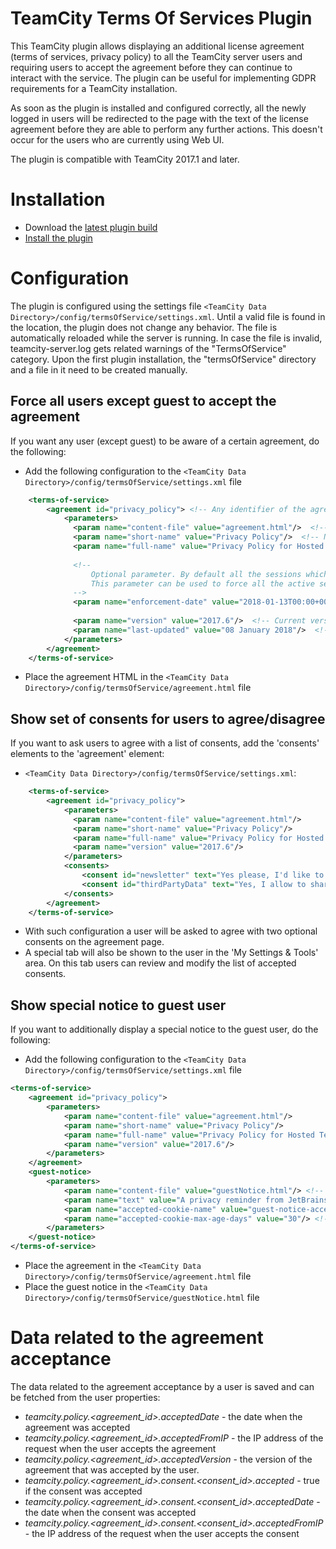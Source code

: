 # TeamCity Terms Of Services Plugin

This TeamCity plugin allows displaying an additional license agreement (terms of services, privacy policy) to all the TeamCity server users and requiring users to accept the agreement before they can continue to interact with the service. The plugin can be useful for implementing GDPR requirements for a TeamCity installation.

As soon as the plugin is installed and configured correctly, all the newly logged in users will be redirected to the page with the text of the license agreement before they are able to perform any further actions. 
This doesn't occur for the users who are currently using Web UI.

The plugin is compatible with TeamCity 2017.1 and later.

# Installation
* Download the  [latest plugin build](https://teamcity.jetbrains.com/viewType.html?buildTypeId=TeamCityPluginsByJetBrains_TeamcityTermsOfServicePlugin_Build&guest=1)
* [Install the plugin](https://confluence.jetbrains.com/display/TCDL/Installing+Additional+Plugins)

# Configuration
The plugin is configured using the settings file `<TeamCity Data Directory>/config/termsOfService/settings.xml`. Until a valid file is found in the location, the plugin does not change any behavior. The file is automatically reloaded while the server is running. In case the file is invalid, teamcity-server.log gets related warnings of the "TermsOfService" category.
Upon the first plugin installation, the "termsOfService" directory and a file in it need to be created manually.

## Force all users except guest to accept the agreement 

If you want any user (except guest) to be aware of a certain agreement, do the following:

* Add the following configuration to the `<TeamCity Data Directory>/config/termsOfService/settings.xml` file
```xml
    <terms-of-service>
        <agreement id="privacy_policy"> <!-- Any identifier of the agreement, it's used when persisting the fact of the agreement acceptance by a user-->
            <parameters>
              <param name="content-file" value="agreement.html"/>  <!-- Path to the file containing agreement html, relative to the <TeamCity Data Directory>/config/termsOfService/ directory  -->
              <param name="short-name" value="Privacy Policy"/>  <!-- Name of the link to the agreement in footer -->
              <param name="full-name" value="Privacy Policy for Hosted TeamCity (https://teamcity.jetbrains.com)"/>	<!-- Title of the agreement shown on the agreement page-->
              
              <!-- 
                  Optional parameter. By default all the sessions which were active when the agreement was introduced don't have to accept it. 
                  This parameter can be used to force all the active sessions to accept the agreement after the specified date.
              -->
              <param name="enforcement-date" value="2018-01-13T00:00+0000"/>  
              
              <param name="version" value="2017.6"/>  <!-- Current version of the agreement. When changed all users will have to accept it again. -->
              <param name="last-updated" value="08 January 2018"/>  <!-- Optional parameter. When defined it will be displayed in a note describing why the user have to accept the agreement again. -->
            </parameters>
        </agreement>
    </terms-of-service>
```
* Place the agreement HTML in the `<TeamCity Data Directory>/config/termsOfService/agreement.html` file 

## Show set of consents for users to agree/disagree 

If you want to ask users to agree with a list of consents, add the 'consents' elements to the 'agreement' element:

* `<TeamCity Data Directory>/config/termsOfService/settings.xml`:
```xml
    <terms-of-service>
        <agreement id="privacy_policy">
            <parameters>
              <param name="content-file" value="agreement.html"/>  
              <param name="short-name" value="Privacy Policy"/>  
              <param name="full-name" value="Privacy Policy for Hosted TeamCity (https://teamcity.jetbrains.com)"/>	
              <param name="version" value="2017.6"/>  
            </parameters>
            <consents>
                <consent id="newsletter" text="Yes please, I'd like to receive emails about offers and services" default="true"/>
                <consent id="thirdPartyData" text="Yes, I allow to share my personal data with third parties" default="true"/>
            </consents>
        </agreement>
    </terms-of-service>
```

* With such configuration a user will be asked to agree with two optional consents on the agreement page. 
* A special tab will also be shown to the user in the 'My Settings & Tools' area. On this tab users can review and modify the list of accepted consents.

## Show special notice to guest user

If you want to additionally display a special notice to the guest user, do the following:
* Add the following configuration to the `<TeamCity Data Directory>/config/termsOfService/settings.xml` file
```xml
<terms-of-service>
    <agreement id="privacy_policy"> 
        <parameters>
            <param name="content-file" value="agreement.html"/>  
            <param name="short-name" value="Privacy Policy"/>  
            <param name="full-name" value="Privacy Policy for Hosted TeamCity (https://teamcity.jetbrains.com)"/>	
            <param name="version" value="2017.6"/>  
        </parameters>
    </agreement>
    <guest-notice>
        <parameters>
            <param name="content-file" value="guestNotice.html"/> <!-- Path to the file containing notice html, relative to the <TeamCity Data Directory>/config/termsOfService/ directory  -->
            <param name="text" value="A privacy reminder from JetBrains"/>  <!-- Short text to be shown in the notice-->
            <param name="accepted-cookie-name" value="guest-notice-accepted"/> <!-- The name of the cookie where the fact of acceptance is saved -->
            <param name="accepted-cookie-max-age-days" value="30"/> <!-- The cookie's expiration interval. After the specified number of days the user will be asked to confirm the notice again. -->
        </parameters>
    </guest-notice>
</terms-of-service>
```
* Place the agreement in the `<TeamCity Data Directory>/config/termsOfService/agreement.html` file 
* Place the guest notice in the `<TeamCity Data Directory>/config/termsOfService/guestNotice.html` file 


# Data related to the agreement acceptance

The data related to the agreement acceptance by a user is saved and can be fetched from the user properties:

* _teamcity.policy.<agreement_id>.acceptedDate_ - the date when the agreement was accepted
* _teamcity.policy.<agreement_id>.acceptedFromIP_ - the IP address of the request when the user accepts the agreement
* _teamcity.policy.<agreement_id>.acceptedVersion_ - the version of the agreement that was accepted by the user. 
* _teamcity.policy.<agreement_id>.consent.<consent_id>.accepted_ - true if the consent was accepted
* _teamcity.policy.<agreement_id>.consent.<consent_id>.acceptedDate_ - the date when the consent was accepted
* _teamcity.policy.<agreement_id>.consent.<consent_id>.acceptedFromIP_ - the IP address of the request when the user accepts the consent


